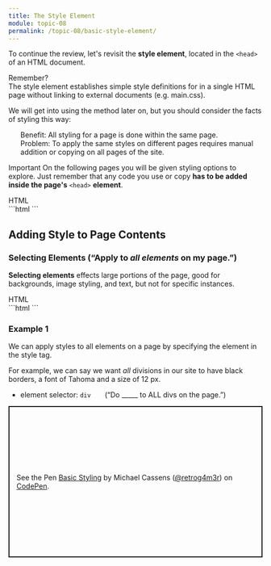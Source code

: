 ```yaml
---
title: The Style Element
module: topic-08
permalink: /topic-08/basic-style-element/
---
```


<div class="divider-heading"></div>

To continue the review, let's revisit the **style element**, located in the `<head>` of an HTML document.

<p><span class="remember-text">Remember?</span><br/>
The style element establishes simple style definitions for in a single HTML page without linking to external documents (e.g. main.css).</p>


We will get into using the method later on, but you should consider the facts of styling this way:

<ul style="list-style-type: none">
  <li class="icon-pro"> Benefit: All styling for a page is done within the same page.</li>
  <li class="icon-con"> Problem: To apply the same styles on different pages requires manual addition or copying on all pages of the site.</li>
</ul>

<span class="label label-danger">Important</span> On the following pages you will be given styling options to explore. Just remember that any code you use or copy **has to be added inside the page's** `<head>` **element**.

<div class="code-heading">
  <span class="html">HTML</span>
</div>
```html
<!DOCTYPE html>
<html>
  <head>
    <title>My Way-Cool Awesome Site</title>
    <style>
      /* “Decorative” styling of page contents... */
    </style>
  </head>

  <body>
    <!-- Page contents that will get styled... -->
  </body>
</html>
```


<div class="divider-pg"></div>


## Adding Style to Page Contents

### Selecting Elements (“Apply to _all elements_ on my page.”)
**Selecting elements** effects large portions of the page, good for backgrounds, image styling, and text, but not for specific instances.

<div class="code-heading">
  <span class="html">HTML</span>
</div>
```html
<style>
  body {
    /* Will affect the ENTIRE body of the page. */
  }
  h1 {
    /* Will affect EVERY heading 1 on the page. */
  }
  img {
    /* Will affect ALL images on the page. */
  }
</style>
```

### Example 1

We can apply styles to all elements on a page by specifying the element in the style tag.

For example, we can say we want _all_ divisions in our site to have black borders, a font of Tahoma and a size of 12 px.
- element selector: `div` &nbsp;&nbsp;&nbsp;&nbsp;&nbsp;&nbsp;(“Do _____ to ALL divs on the page.”)


<p class="codepen" data-height="600" data-default-tab="html,result" data-slug-hash="bGedNXp" data-editable="true" data-user="retrog4m3r" style="height: 300px; box-sizing: border-box; display: flex; align-items: center; justify-content: center; border: 2px solid; margin: 1em 0; padding: 1em;">
  <span>See the Pen <a href="https://codepen.io/retrog4m3r/pen/bGedNXp">
  Basic Styling</a> by Michael Cassens (<a href="https://codepen.io/retrog4m3r">@retrog4m3r</a>)
  on <a href="https://codepen.io">CodePen</a>.</span>
</p>
<script async src="https://cpwebassets.codepen.io/assets/embed/ei.js"></script>
